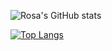 <!-- ### Hello there! 👋 -->
![Rosa's GitHub stats](https://github-readme-stats.vercel.app/api?username=rosatiara&show_icons=true&theme=github_dark)

[![Top Langs](https://github-readme-stats.vercel.app/api/top-langs/?username=rosatiara&layout=compact&theme=github_dark&hide=php&bg_color=222222)](https://github.com/rosatiara)
<!--

<!-- Here are some ideas to get you started:

- 🔭 I’m currently working on ...
- 🌱 I’m currently learning ...
- 👯 I’m looking to collaborate on ...
- 🤔 I’m looking for help with ...
- 💬 Ask me about ...
- 📫 How to reach me: ...
- 😄 Pronouns: ...
- ⚡ Fun fact: ... -->
<!-- ![](https://komarev.com/ghpvc/?username=rosatiara&color=gray)

![](https://hit.yhype.me/github/profile?user_id=55318172) -->
